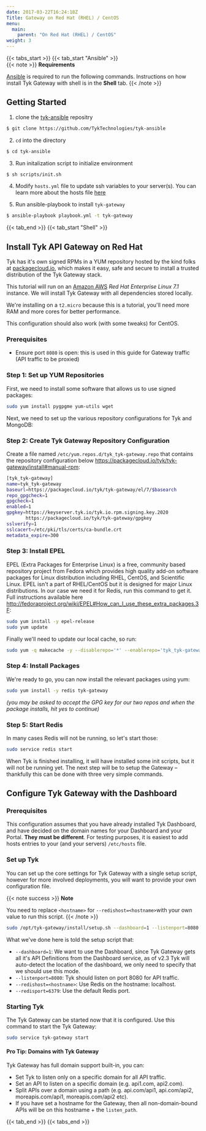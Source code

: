 ```yaml
---
date: 2017-03-22T16:24:18Z
Title: Gateway on Red Hat (RHEL) / CentOS
menu:
  main:
    parent: "On Red Hat (RHEL) / CentOS"
weight: 3 
---
```

{{< tabs_start >}}
{{< tab_start "Ansible" >}}
<br />
{{< note >}}
**Requirements**

[Ansible](https://docs.ansible.com/ansible/latest/installation_guide/intro_installation.html) is required to run the following commands. Instructions on how install Tyk Gateway with shell is in the <b>Shell</b> tab.
{{< /note >}}

## Getting Started
1. clone the [tyk-ansible](https://github.com/TykTechnologies/tyk-ansible) repositry

```bash
$ git clone https://github.com/TykTechnologies/tyk-ansible
```

2. `cd` into the directory
```.bash
$ cd tyk-ansible
```

3. Run initalization script to initialize environment

```bash
$ sh scripts/init.sh
```

4. Modify `hosts.yml` file to update ssh variables to your server(s). You can learn more about the hosts file [here](https://docs.ansible.com/ansible/latest/user_guide/intro_inventory.html)

5. Run ansible-playbook to install `tyk-gateway`

```bash
$ ansible-playbook playbook.yml -t tyk-gateway
```
{{< tab_end >}}
{{< tab_start "Shell" >}}
## Install Tyk API Gateway on Red Hat

Tyk has it's own signed RPMs in a YUM repository hosted by the kind folks at [packagecloud.io][1], which makes it easy, safe and secure to install a trusted distribution of the Tyk Gateway stack.

This tutorial will run on an [Amazon AWS][2] *Red Hat Enterprise Linux 7.1* instance. We will install Tyk Gateway with all dependencies stored locally.

We're installing on a `t2.micro` because this is a tutorial, you'll need more RAM and more cores for better performance.

This configuration should also work (with some tweaks) for CentOS.

### Prerequisites

*   Ensure port `8080` is open: this is used in this guide for Gateway traffic (API traffic to be proxied)

### Step 1: Set up YUM Repositories

First, we need to install some software that allows us to use signed packages:
```bash
sudo yum install pygpgme yum-utils wget
```

Next, we need to set up the various repository configurations for Tyk and MongoDB:

### Step 2: Create Tyk Gateway Repository Configuration

Create a file named `/etc/yum.repos.d/tyk_tyk-gateway.repo` that contains the repository configuration below https://packagecloud.io/tyk/tyk-gateway/install#manual-rpm:
```bash
[tyk_tyk-gateway]
name=tyk_tyk-gateway
baseurl=https://packagecloud.io/tyk/tyk-gateway/el/7/$basearch
repo_gpgcheck=1
gpgcheck=1
enabled=1
gpgkey=https://keyserver.tyk.io/tyk.io.rpm.signing.key.2020
       https://packagecloud.io/tyk/tyk-gateway/gpgkey
sslverify=1
sslcacert=/etc/pki/tls/certs/ca-bundle.crt
metadata_expire=300
```

### Step 3: Install EPEL

EPEL (Extra Packages for Enterprise Linux) is a free, community based repository project from Fedora which provides high quality add-on software packages for Linux distribution including RHEL, CentOS, and Scientific Linux. EPEL isn't a part of RHEL/CentOS but it is designed for major Linux distributions. In our case we need it for Redis, run this command to get it. Full instructions available here http://fedoraproject.org/wiki/EPEL#How_can_I_use_these_extra_packages.3F:
```bash
sudo yum install -y epel-release
sudo yum update
```

Finally we'll need to update our local cache, so run:
```bash
sudo yum -q makecache -y --disablerepo='*' --enablerepo='tyk_tyk-gateway' --enablerepo=epel
```

### Step 4: Install Packages

We're ready to go, you can now install the relevant packages using yum:
```bash
sudo yum install -y redis tyk-gateway
```

*(you may be asked to accept the GPG key for our two repos and when the package installs, hit yes to continue)*

### Step 5: Start Redis

In many cases Redis will not be running, so let's start those:
```bash
sudo service redis start
```

When Tyk is finished installing, it will have installed some init scripts, but it will not be running yet. The next step will be to setup the Gateway – thankfully this can be done with three very simple commands.

## Configure Tyk Gateway with the Dashboard

### Prerequisites

This configuration assumes that you have already installed Tyk Dashboard, and have decided on the domain names for your Dashboard and your Portal. **They must be different**. For testing purposes, it is easiest to add hosts entries to your (and your servers) `/etc/hosts` file.

### Set up Tyk

You can set up the core settings for Tyk Gateway with a single setup script, however for more involved deployments, you will want to provide your own configuration file.

{{< note success >}}
**Note**  

You need to replace `<hostname>` for `--redishost=<hostname>`with your own value to run this script.
{{< /note >}}

```bash
sudo /opt/tyk-gateway/install/setup.sh --dashboard=1 --listenport=8080 --redishost=<hostname> --redisport=6379
```

What we've done here is told the setup script that:

*   `--dashboard=1`: We want to use the Dashboard, since Tyk Gateway gets all it's API Definitions from the Dashboard service, as of v2.3 Tyk will auto-detect the location of the dashboard, we only need to specify that we should use this mode.
*   `--listenport=8080`: Tyk should listen on port 8080 for API traffic.
*   `--redishost=<hostname>`: Use Redis on the hostname: localhost.
*   `--redisport=6379`: Use the default Redis port.

### Starting Tyk

The Tyk Gateway can be started now that it is configured. Use this command to start the Tyk Gateway:
```bash
sudo service tyk-gateway start
```

#### Pro Tip: Domains with Tyk Gateway

Tyk Gateway has full domain support built-in, you can:

*   Set Tyk to listen only on a specific domain for all API traffic.
*   Set an API to listen on a specific domain (e.g. api1.com, api2.com).
*   Split APIs over a domain using a path (e.g. api.com/api1, api.com/api2, moreapis.com/api1, moreapis.com/api2 etc).
*   If you have set a hostname for the Gateway, then all non-domain-bound APIs will be on this hostname + the `listen_path`.


[1]: https://packagecloud.io
[2]: http://aws.amazon.com
{{< tab_end >}}
{{< tabs_end >}}